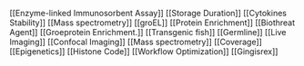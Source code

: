 [[Enzyme-linked Immunosorbent Assay]]
[[Storage Duration]]
[[Cytokines Stability]]
[[Mass spectrometry]]
[[groEL]]
[[Protein Enrichment]]
[[Biothreat Agent]]
[[Groeprotein Enrichment.]]
[[Transgenic fish]]
[[Germline]]
[[Live Imaging]]
[[Confocal Imaging]]
[[Mass spectrometry]]
[[Coverage]]
[[Epigenetics]]
[[Histone Code]]
[[Workflow Optimization]]
[[Gingisrex]]
